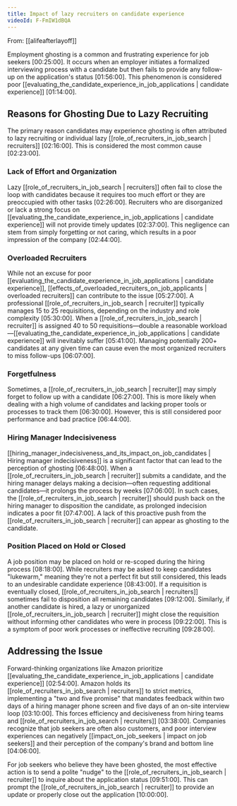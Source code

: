 ```yaml
---
title: Impact of lazy recruiters on candidate experience
videoId: F-FmIW1dBQA
---
```


From: [[alifeafterlayoff]] <br/> 

Employment ghosting is a common and frustrating experience for job seekers <a class="yt-timestamp" data-t="00:25:00">[00:25:00]</a>. It occurs when an employer initiates a formalized interviewing process with a candidate but then fails to provide any follow-up on the application's status <a class="yt-timestamp" data-t="01:56:00">[01:56:00]</a>. This phenomenon is considered poor [[evaluating_the_candidate_experience_in_job_applications | candidate experience]] <a class="yt-timestamp" data-t="01:14:00">[01:14:00]</a>.

## Reasons for Ghosting Due to Lazy Recruiting

The primary reason candidates may experience ghosting is often attributed to lazy recruiting or individual lazy [[role_of_recruiters_in_job_search | recruiters]] <a class="yt-timestamp" data-t="02:16:00">[02:16:00]</a>. This is considered the most common cause <a class="yt-timestamp" data-t="02:23:00">[02:23:00]</a>.

### Lack of Effort and Organization
Lazy [[role_of_recruiters_in_job_search | recruiters]] often fail to close the loop with candidates because it requires too much effort or they are preoccupied with other tasks <a class="yt-timestamp" data-t="02:26:00">[02:26:00]</a>. Recruiters who are disorganized or lack a strong focus on [[evaluating_the_candidate_experience_in_job_applications | candidate experience]] will not provide timely updates <a class="yt-timestamp" data-t="02:37:00">[02:37:00]</a>. This negligence can stem from simply forgetting or not caring, which results in a poor impression of the company <a class="yt-timestamp" data-t="02:44:00">[02:44:00]</a>.

### Overloaded Recruiters
While not an excuse for poor [[evaluating_the_candidate_experience_in_job_applications | candidate experience]], [[effects_of_overloaded_recruiters_on_job_applicants | overloaded recruiters]] can contribute to the issue <a class="yt-timestamp" data-t="05:27:00">[05:27:00]</a>. A professional [[role_of_recruiters_in_job_search | recruiter]] typically manages 15 to 25 requisitions, depending on the industry and role complexity <a class="yt-timestamp" data-t="05:30:00">[05:30:00]</a>. When a [[role_of_recruiters_in_job_search | recruiter]] is assigned 40 to 50 requisitions—double a reasonable workload—[[evaluating_the_candidate_experience_in_job_applications | candidate experience]] will inevitably suffer <a class="yt-timestamp" data-t="05:41:00">[05:41:00]</a>. Managing potentially 200+ candidates at any given time can cause even the most organized recruiters to miss follow-ups <a class="yt-timestamp" data-t="06:07:00">[06:07:00]</a>.

### Forgetfulness
Sometimes, a [[role_of_recruiters_in_job_search | recruiter]] may simply forget to follow up with a candidate <a class="yt-timestamp" data-t="06:27:00">[06:27:00]</a>. This is more likely when dealing with a high volume of candidates and lacking proper tools or processes to track them <a class="yt-timestamp" data-t="06:30:00">[06:30:00]</a>. However, this is still considered poor performance and bad practice <a class="yt-timestamp" data-t="06:44:00">[06:44:00]</a>.

### Hiring Manager Indecisiveness
[[hiring_manager_indecisiveness_and_its_impact_on_job_candidates | Hiring manager indecisiveness]] is a significant factor that can lead to the perception of ghosting <a class="yt-timestamp" data-t="06:48:00">[06:48:00]</a>. When a [[role_of_recruiters_in_job_search | recruiter]] submits a candidate, and the hiring manager delays making a decision—often requesting additional candidates—it prolongs the process by weeks <a class="yt-timestamp" data-t="07:06:00">[07:06:00]</a>. In such cases, the [[role_of_recruiters_in_job_search | recruiter]] should push back on the hiring manager to disposition the candidate, as prolonged indecision indicates a poor fit <a class="yt-timestamp" data-t="07:47:00">[07:47:00]</a>. A lack of this proactive push from the [[role_of_recruiters_in_job_search | recruiter]] can appear as ghosting to the candidate.

### Position Placed on Hold or Closed
A job position may be placed on hold or re-scoped during the hiring process <a class="yt-timestamp" data-t="08:18:00">[08:18:00]</a>. While recruiters may be asked to keep candidates "lukewarm," meaning they're not a perfect fit but still considered, this leads to an undesirable candidate experience <a class="yt-timestamp" data-t="08:43:00">[08:43:00]</a>. If a requisition is eventually closed, [[role_of_recruiters_in_job_search | recruiters]] sometimes fail to disposition all remaining candidates <a class="yt-timestamp" data-t="09:12:00">[09:12:00]</a>. Similarly, if another candidate is hired, a lazy or unorganized [[role_of_recruiters_in_job_search | recruiter]] might close the requisition without informing other candidates who were in process <a class="yt-timestamp" data-t="09:22:00">[09:22:00]</a>. This is a symptom of poor work processes or ineffective recruiting <a class="yt-timestamp" data-t="09:28:00">[09:28:00]</a>.

## Addressing the Issue
Forward-thinking organizations like Amazon prioritize [[evaluating_the_candidate_experience_in_job_applications | candidate experience]] <a class="yt-timestamp" data-t="02:54:00">[02:54:00]</a>. Amazon holds its [[role_of_recruiters_in_job_search | recruiters]] to strict metrics, implementing a "two and five promise" that mandates feedback within two days of a hiring manager phone screen and five days of an on-site interview loop <a class="yt-timestamp" data-t="03:10:00">[03:10:00]</a>. This forces efficiency and decisiveness from hiring teams and [[role_of_recruiters_in_job_search | recruiters]] <a class="yt-timestamp" data-t="03:38:00">[03:38:00]</a>. Companies recognize that job seekers are often also customers, and poor interview experiences can negatively [[impact_on_job_seekers | impact on job seekers]] and their perception of the company's brand and bottom line <a class="yt-timestamp" data-t="04:06:00">[04:06:00]</a>.

For job seekers who believe they have been ghosted, the most effective action is to send a polite "nudge" to the [[role_of_recruiters_in_job_search | recruiter]] to inquire about the application status <a class="yt-timestamp" data-t="09:51:00">[09:51:00]</a>. This can prompt the [[role_of_recruiters_in_job_search | recruiter]] to provide an update or properly close out the application <a class="yt-timestamp" data-t="10:00:00">[10:00:00]</a>.